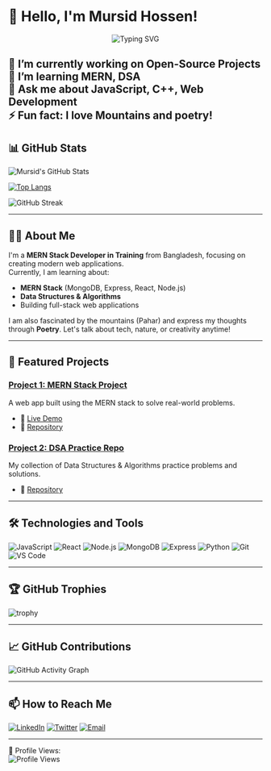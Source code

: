 # 👋 Hello, I'm Mursid Hossen!

<p align="center">
  <img src="https://readme-typing-svg.herokuapp.com?font=JetBrains+Mono&color=%23FF5733&lines=MERN+Stack+Developer;Open+Source+Enthusiast;Web+Development+Lover;Learning+Data+Structures+%26+Algorithms" alt="Typing SVG" />
</p>

🔭 I’m currently working on **Open-Source Projects**  
🌱 I’m learning **MERN, DSA**  
💬 Ask me about **JavaScript, C++, Web Development**  
⚡ Fun fact: I love Mountains and poetry!
---

## 📊 GitHub Stats

![Mursid's GitHub Stats](https://github-readme-stats.vercel.app/api?username=mursidx&show_icons=true&theme=radical)

[![Top Langs](https://github-readme-stats.vercel.app/api/top-langs/?username=mursidx&layout=compact&theme=radical)](https://github.com/mursidx)

![GitHub Streak](https://github-readme-streak-stats.herokuapp.com/?user=mursidx&theme=radical)

---

## 👨‍💻 About Me

I'm a **MERN Stack Developer in Training** from Bangladesh, focusing on creating modern web applications.  
Currently, I am learning about:

- **MERN Stack** (MongoDB, Express, React, Node.js)
- **Data Structures & Algorithms**
- Building full-stack web applications

I am also fascinated by the mountains (Pahar) and express my thoughts through **Poetry**. Let's talk about tech, nature, or creativity anytime!

---

## 🚀 Featured Projects

### [Project 1: MERN Stack Project](https://github.com/mursidx/project-1)
A web app built using the MERN stack to solve real-world problems.

- 🔗 [Live Demo](https://your-live-demo.com)  
- 📖 [Repository](https://github.com/mursidx/project-1)

### [Project 2: DSA Practice Repo](https://github.com/mursidx/project-2)
My collection of Data Structures & Algorithms practice problems and solutions.

- 📖 [Repository](https://github.com/mursidx/project-2)

---

## 🛠️ Technologies and Tools

![JavaScript](https://img.shields.io/badge/-JavaScript-black?style=flat-square&logo=javascript)
![React](https://img.shields.io/badge/-React-black?style=flat-square&logo=react)
![Node.js](https://img.shields.io/badge/-Node.js-black?style=flat-square&logo=node.js)
![MongoDB](https://img.shields.io/badge/-MongoDB-black?style=flat-square&logo=mongodb)
![Express](https://img.shields.io/badge/-Express-black?style=flat-square&logo=express)
![Python](https://img.shields.io/badge/-Python-black?style=flat-square&logo=python)
![Git](https://img.shields.io/badge/-Git-black?style=flat-square&logo=git)
![VS Code](https://img.shields.io/badge/-VS%20Code-black?style=flat-square&logo=visual-studio-code)

---

## 🏆 GitHub Trophies

![trophy](https://github-profile-trophy.vercel.app/?username=mursidx&theme=radical)

---

## 📈 GitHub Contributions

![GitHub Activity Graph](https://github-readme-activity-graph.vercel.app/graph?username=mursidx&theme=radical)

---

## 📫 How to Reach Me

[![LinkedIn](https://img.shields.io/badge/LinkedIn-blue?style=flat-square&logo=linkedin)](https://www.linkedin.com/in/mursidx)
[![Twitter](https://img.shields.io/badge/Twitter-blue?style=flat-square&logo=twitter)](https://twitter.com/your-twitter)
[![Email](https://img.shields.io/badge/Email-red?style=flat-square&logo=gmail)](mailto:your-email@gmail.com)

---

👀 Profile Views:  
![Profile Views](https://komarev.com/ghpvc/?username=mursidx&color=blue)
